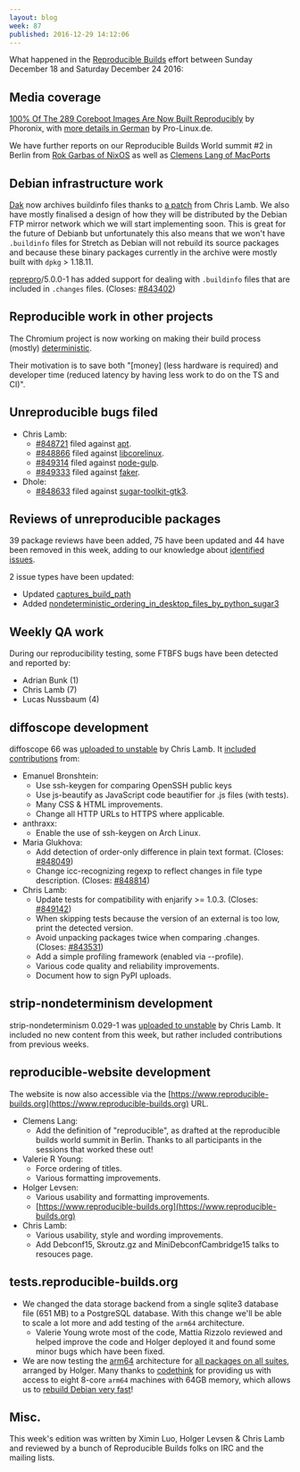 ```yaml
---
layout: blog
week: 87
published: 2016-12-29 14:12:06
---
```


What happened in the [Reproducible Builds](https://wiki.debian.org/ReproducibleBuilds) effort between Sunday December 18 and Saturday December 24 2016:

Media coverage
--------------

[100% Of The 289 Coreboot Images Are Now Built
Reproducibly](https://www.phoronix.com/scan.php?page=news_item&px=Coreboot-100-Reproducible-Build)
by Phoronix, with [more details in
German](http://www.pro-linux.de/news/1/24303/coreboot-erreicht-100-reproduzierbare-builds.html)
by Pro-Linux.de.

We have further reports on our Reproducible Builds World summit #2 in Berlin
from [Rok Garbas of
NixOS](https://garbas.si/2016/reproducible-builds-summit-in-berlin.html) as
well as [Clemens Lang of
MacPorts](https://lists.macports.org/pipermail/macports-dev/2016-December/035052.html)


Debian infrastructure work
--------------------------

[Dak](https://wiki.debian.org/DebianDak) now archives buildinfo files thanks to
[a patch](https://lists.debian.org/debian-dak/2016/12/msg00011.html) from Chris Lamb. We
also have mostly finalised a design of how they will be distributed by the
Debian FTP mirror network which we will start implementing soon.
This is great for the future of Debianb but unfortunately this also means that we won't have `.buildinfo` files for Stretch as Debian will not rebuild its source packages and because these binary packages currently in the archive were mostly built with `dpkg` > 1.18.11.

[reprepro](https://tracker.debian.org/pkg/reprepro)/5.0.0-1 has added support for dealing with `.buildinfo` files
that are included in `.changes` files. (Closes: [#843402](https://bugs.debian.org/843402))


Reproducible work in other projects
-----------------------------------

The Chromium project is now working on making their build process (mostly)
[deterministic](https://www.chromium.org/developers/testing/isolated-testing/deterministic-builds).

Their motivation is to save both "[money] (less hardware is required) and
developer time (reduced latency by having less work to do on the TS and CI)".


Unreproducible bugs filed
-------------------------

* Chris Lamb:
  * [#848721](https://bugs.debian.org/848721) filed against [apt](https://tracker.debian.org/pkg/apt).
  * [#848866](https://bugs.debian.org/848866) filed against [libcorelinux](https://tracker.debian.org/pkg/libcorelinux).
  * [#849314](https://bugs.debian.org/849314) filed against [node-gulp](https://tracker.debian.org/pkg/node-gulp).
  * [#849333](https://bugs.debian.org/849333) filed against [faker](https://tracker.debian.org/pkg/faker).
* Dhole:
  * [#848633](https://bugs.debian.org/848633) filed against [sugar-toolkit-gtk3](https://tracker.debian.org/pkg/sugar-toolkit-gtk3).


Reviews of unreproducible packages
----------------------------------

39 package reviews have been added, 75 have been updated and 44 have been removed in this week,
adding to our knowledge about [identified issues](https://tests.reproducible-builds.org/debian/index_issues.html).

2 issue types have been updated:

- Updated [captures_build_path](https://tests.reproducible-builds.org/issues/unstable/captures_build_path_issue.html)
- Added [nondeterministic_ordering_in_desktop_files_by_python_sugar3](https://tests.reproducible-builds.org/issues/unstable/nondeterministic_ordering_in_desktop_files_by_python_sugar3_issue.html)


Weekly QA work
--------------

During our reproducibility testing, some FTBFS bugs have been detected and
reported by:

 - Adrian Bunk (1)
 - Chris Lamb (7)
 - Lucas Nussbaum (4)


diffoscope development
----------------------

diffoscope 66 was [uploaded to
unstable](http://changelogs.debian.net/diffoscope#66) by Chris Lamb. It
[included
contributions](https://salsa.debian.org/reproducible-builds/diffoscope/commits/66)
from:

* Emanuel Bronshtein:
  * Use ssh-keygen for comparing OpenSSH public keys
  * Use js-beautify as JavaScript code beautifier for .js files (with tests).
  * Many CSS & HTML improvements.
  * Change all HTTP URLs to HTTPS where applicable.
* anthraxx:
  * Enable the use of ssh-keygen on Arch Linux.
* Maria Glukhova:
  * Add detection of order-only difference in plain text format. (Closes: [#848049](https://bugs.debian.org/848049))
  * Change icc-recognizing regexp to reflect changes in file type description. (Closes: [#848814](https://bugs.debian.org/848814))
* Chris Lamb:
  * Update tests for compatibility with enjarify >= 1.0.3. (Closes: [#849142](https://bugs.debian.org/849142))
  * When skipping tests because the version of an external is too low, print
    the detected version.
  * Avoid unpacking packages twice when comparing .changes. (Closes: [#843531](https://bugs.debian.org/843531))
  * Add a simple profiling framework (enabled via --profile).
  * Various code quality and reliability improvements.
  * Document how to sign PyPI uploads.


strip-nondeterminism development
--------------------------------

strip-nondeterminism 0.029-1 was [uploaded to
unstable](http://changelogs.debian.net/strip-nondeterminism#0.029-1) by Chris
Lamb. It included no new content from this week, but rather included
contributions from previous weeks.


reproducible-website development
--------------------------------

The website is now also accessible via the
[https://www.reproducible-builds.org](https://www.reproducible-builds.org) URL.

- Clemens Lang:
  - Add the definition of "reproducible", as drafted at the reproducible builds
    world summit in Berlin. Thanks to all participants in the sessions that
    worked these out!
- Valerie R Young:
  - Force ordering of titles.
  - Various formatting improvements.
- Holger Levsen:
  - Various usability and formatting improvements.
  - [https://www.reproducible-builds.org](https://www.reproducible-builds.org)
- Chris Lamb:
  - Various usability, style and wording improvements.
  - Add Debconf15, Skroutz.gz and MiniDebconfCambridge15 talks to resouces page.


tests.reproducible-builds.org
-----------------------

- We changed the data storage backend from a single sqlite3 database file (651 MB) to a
  PostgreSQL database.  With this change we'll be able to scale a lot more and
  add testing of the `arm64` architecture.
  - Valerie Young wrote most of the code, Mattia Rizzolo reviewed and helped
    improve the code and Holger deployed it and found some minor bugs which
    have been fixed.
- We are now testing the [arm64](https://wiki.debian.org/Arm64Port) architecture for [all packages on all suites](https://tests.reproducible-builds.org/debian/unstable/index_suite_arm64_stats.html),
  arranged by Holger. Many thanks to [codethink](https://www.codethink.co.uk/) for providing us with access to eight 8-core `arm64` machines with 64GB memory, which allows us to [rebuild Debian very fast](https://tests.reproducible-builds.org/debian/index_performance.html)!


Misc.
-----

This week's edition was written by Ximin Luo, Holger Levsen & Chris Lamb and reviewed by
a bunch of Reproducible Builds folks on IRC and the mailing lists.
